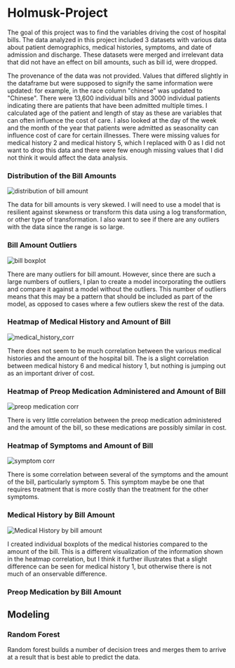 # Holmusk-Project

The goal of this project was to find the variables driving the cost of hospital bills. The data analyzed in this project included 3 datasets with various data about patient demographics, medical histories, symptoms, and date of admission and discharge. These datasets were merged and irrelevant data that did not have an effect on bill amounts, such as bill id, were dropped. 

The provenance of the data was not provided. Values that differed slightly in the dataframe but were supposed to signify the same information were updated: for example, in the race column "chinese" was updated to "Chinese". There were 13,600 individual bills and 3000 individual patients indicating there are patients that have been admitted multiple times. I calculated age of the patient and length of stay as these are variables that can often influence the cost of care. I also looked at the day of the week and the month of the year that patients were admitted as seasonality can influence cost of care for certain illnesses. There were missing values for medical history 2 and medical history 5, which I replaced with 0 as I did not want to drop this data and there were few enough missing values that I did not think it would affect the data analysis. 

### Distribution of the Bill Amounts 

![distribution of bill amount](https://user-images.githubusercontent.com/66225041/129909655-ecd87703-9224-453f-b845-56500259ebce.png)

The data for bill amounts is very skewed. I will need to use a model that is resilient against skewness or transform this data using a log transformation, or other type of transformation. I also want to see if there are any outliers with the data since the range is so large. 

### Bill Amount Outliers 

![bill boxplot](https://user-images.githubusercontent.com/66225041/129910285-2e363795-3673-430f-b6bd-a4bc72fee6a5.png)

There are many outliers for bill amount. However, since there are such a large numbers of outliers, I plan to create a model incorporating the outliers and compare it against a model without the outliers. This number of outliers means that this may be a pattern that should be included as part of the model, as opposed to cases where a few outliers skew the rest of the data. 

### Heatmap of Medical History and Amount of Bill 

![medical_history_corr](https://user-images.githubusercontent.com/66225041/129902458-3468a320-0a8f-48f2-80a6-6939b3f304df.png)

There does not seem to be much correlation between the various medical histories and the amount of the hospital bill. The is a slight correlation between medical history 6 and medical history 1, but nothing is jumping out as an important driver of cost. 

### Heatmap of Preop Medication Administered and Amount of Bill

![preop medication corr](https://user-images.githubusercontent.com/66225041/129903158-5d89522e-b18f-4f57-b512-f347703de91f.png)

There is very little correlation between the preop medication administered and the amount of the bill, so these medications are possibly similar in cost. 

### Heatmap of Symptoms and Amount of Bill 

![symptom corr](https://user-images.githubusercontent.com/66225041/129904200-a0f3910d-8e7a-4de7-bb5e-c678cd6a83ab.png)

There is some correlation between several of the symptoms and the amount of the bill, particularly symptom 5. This symptom maybe be one that requires treatment that is more costly than the treatment for the other symptoms. 

### Medical History by Bill Amount

![Medical History by bill amount](https://user-images.githubusercontent.com/66225041/129910973-b7be483a-e6c4-4bfa-b263-882549f43b93.png)

I created individual boxplots of the medical histories compared to the amount of the bill. This is a different visualization of the information shown in the heatmap correlation, but I think it further illustrates that a slight difference can be seen for medical history 1, but otherwise there is not much of an onservable difference. 

### Preop Medication by Bill Amount 



## Modeling

### Random Forest 

Random forest builds a number of decision trees and merges them to arrive at a result that is best able to predict the data. 


